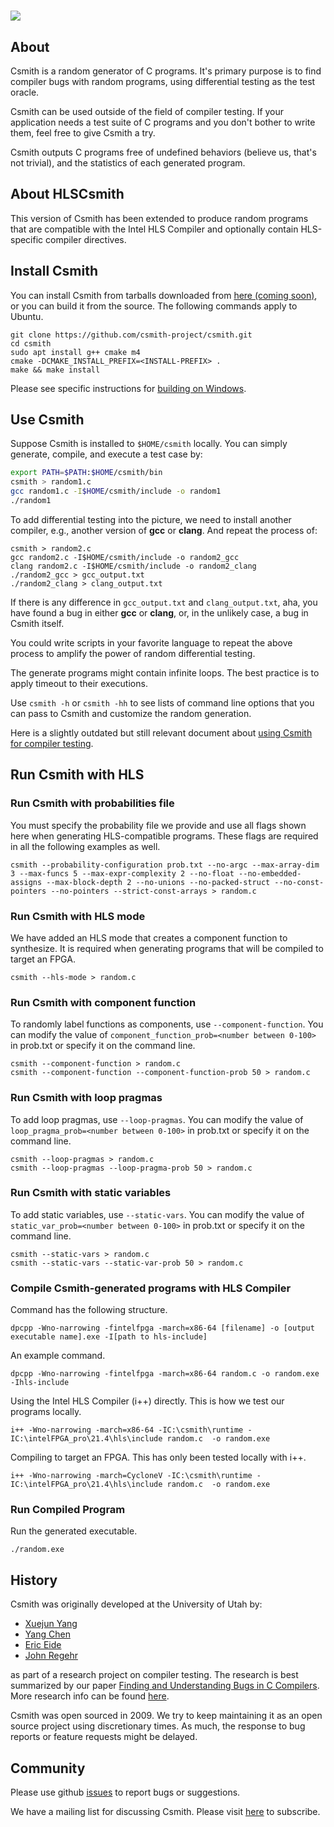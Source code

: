 # ![](./csmith.png)

## About

Csmith is a random generator of C programs. It's primary purpose is to find
compiler bugs with random programs, using differential testing as the
test oracle.

Csmith can be used outside of the field of compiler testing.
If your application needs a test suite of C programs and you don't bother to
write them, feel free to give Csmith a try.

Csmith outputs C programs free of undefined behaviors (believe us, that's
not trivial), and the statistics of each generated program.

## About HLSCsmith

This version of Csmith has been extended to produce random programs that are
compatible with the Intel HLS Compiler and optionally contain HLS-specific
compiler directives.

## Install Csmith

You can install Csmith from tarballs downloaded from [here (coming soon)](doc/releases.md),
or you can build it from the source. The following commands
apply to Ubuntu.

```
git clone https://github.com/csmith-project/csmith.git
cd csmith
sudo apt install g++ cmake m4
cmake -DCMAKE_INSTALL_PREFIX=<INSTALL-PREFIX> .
make && make install
```

Please see specific instructions for [building on
Windows](doc/build-csmith-on-windows.md).

## Use Csmith

Suppose Csmith is installed to `$HOME/csmith` locally. You can simply
generate, compile, and execute a test case by:

```bash
export PATH=$PATH:$HOME/csmith/bin
csmith > random1.c
gcc random1.c -I$HOME/csmith/include -o random1
./random1
```

To add differential testing into the picture, we need to install another
compiler, e.g., another version of **gcc** or **clang**. And repeat the process of:

```
csmith > random2.c
gcc random2.c -I$HOME/csmith/include -o random2_gcc
clang random2.c -I$HOME/csmith/include -o random2_clang
./random2_gcc > gcc_output.txt
./random2_clang > clang_output.txt
```

If there is any difference in `gcc_output.txt` and `clang_output.txt`,
aha, you have found a bug in either **gcc** or **clang**, or, in the
unlikely case, a bug in Csmith itself.

You could write scripts in your favorite language to repeat
the above process to amplify the power of random differential testing.

The generate programs might contain infinite loops. The best practice is
to apply timeout to their executions.

Use `csmith -h` or `csmith -hh` to see lists of command line options that you
can pass to Csmith and customize the random generation.

Here is a slightly outdated but still relevant document about
[using Csmith for compiler testing](http://embed.cs.utah.edu/csmith/using.html).

## Run Csmith with HLS

### Run Csmith with probabilities file 
You must specify the probability file we provide and use all flags shown here when generating HLS-compatible programs. These flags are required in all the following examples as well.
```
csmith --probability-configuration prob.txt --no-argc --max-array-dim 3 --max-funcs 5 --max-expr-complexity 2 --no-float --no-embedded-assigns --max-block-depth 2 --no-unions --no-packed-struct --no-const-pointers --no-pointers --strict-const-arrays > random.c
```

### Run Csmith with HLS mode
We have added an HLS mode that creates a component function to synthesize. It is required when generating programs that will be compiled to target an FPGA.
```
csmith --hls-mode > random.c
```

### Run Csmith with component function 
To randomly label functions as components, use `--component-function`. You can modify the value of `component_function_prob=<number between 0-100>` in prob.txt or specify it on the command line.
```
csmith --component-function > random.c
csmith --component-function --component-function-prob 50 > random.c
```

### Run Csmith with loop pragmas 
To add loop pragmas, use `--loop-pragmas`. You can modify the value of `loop_pragma_prob=<number between 0-100>` in prob.txt or specify it on the command line.
```
csmith --loop-pragmas > random.c
csmith --loop-pragmas --loop-pragma-prob 50 > random.c
```

### Run Csmith with static variables
To add static variables, use `--static-vars`.  You can modify the value of `static_var_prob=<number between 0-100>` in prob.txt or specify it on the command line.
```
csmith --static-vars > random.c
csmith --static-vars --static-var-prob 50 > random.c
```

### Compile Csmith-generated programs with HLS Compiler 
Command has the following structure. 
```
dpcpp -Wno-narrowing -fintelfpga -march=x86-64 [filename] -o [output executable name].exe -I[path to hls-include]
```

An example command. 
```
dpcpp -Wno-narrowing -fintelfpga -march=x86-64 random.c -o random.exe -Ihls-include
```

Using the Intel HLS Compiler (i++) directly. This is how we test our programs locally.
```
i++ -Wno-narrowing -march=x86-64 -IC:\csmith\runtime -IC:\intelFPGA_pro\21.4\hls\include random.c  -o random.exe
```

Compiling to target an FPGA. This has only been tested locally with i++.
```
i++ -Wno-narrowing -march=CycloneV -IC:\csmith\runtime -IC:\intelFPGA_pro\21.4\hls\include random.c  -o random.exe
```

### Run Compiled Program 
Run the generated executable. 
```
./random.exe
```

## History

Csmith was originally developed at the University of Utah by:

* [Xuejun Yang](https://github.com/jxyang)
* [Yang Chen](https://github.com/chenyang78)
* [Eric Eide](https://github.com/eeide)
* [John Regehr](https://github.com/regehr)

as part of a research project on compiler testing. The research is best
summarized by our paper
[Finding and Understanding Bugs in C Compilers](https://www.cs.utah.edu/~regehr/papers/pldi11-preprint.pdf).
More research info can be found
[here](http://embed.cs.utah.edu/csmith/).

Csmith was open sourced in 2009. We try to keep maintaining it as an open source
project using discretionary times. As much, the response to bug reports or
feature requests might be delayed.

## Community

Please use github [issues](https://github.com/csmith-project/csmith/issues/new)
to report bugs or suggestions.

We have a mailing list for discussing Csmith.
Please visit [here](http://www.flux.utah.edu/mailman/listinfo/csmith-dev) to subscribe.


